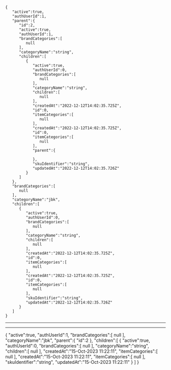     {
       "active":true,
       "authUserId":1,
       "parent":{
          "id":2,
          "active":true,
          "authUserId":1,
          "brandCategories":[
             null
          ],
          "categoryName":"string",
          "children":[
             {
                "active":true,
                "authUserId":0,
                "brandCategories":[
                   null
                ],
                "categoryName":"string",
                "children":[
                   null
                ],
                "createdAt":"2022-12-12T14:02:35.725Z",
                "id":0,
                "itemCategories":[
                   null
                ],
                "createdAt":"2022-12-12T14:02:35.725Z",
                "id":0,
                "itemCategories":[
                   null
                ],
                "parent":{
                   
                },
                "skuIdentifier":"string",
                "updatedAt":"2022-12-12T14:02:35.726Z"
             }
          ]
       },
       "brandCategories":[
          null
       ],
       "categoryName":"jbk",
       "children":[
          {
             "active":true,
             "authUserId":0,
             "brandCategories":[
                null
             ],
             "categoryName":"string",
             "children":[
                null
             ],
             "createdAt":"2022-12-12T14:02:35.725Z",
             "id":0,
             "itemCategories":[
                null
             ],
             "createdAt":"2022-12-12T14:02:35.725Z",
             "id":0,
             "itemCategories":[
                null
             ],
             "skuIdentifier":"string",
             "updatedAt":"2022-12-12T14:02:35.726Z"
          }
       ]
    }
------------------------------------------------------------------------
------------------------------------------------------------------------
{
   "active":true,
   "authUserId":1,
   "brandCategories":[
      null
   ],
   "categoryName":"jbk",
           "parent":{
              "id":2
           },
   "children":[
      {
         "active":true,
         "authUserId":0,
         "brandCategories":[
            null
         ],
         "categoryName":"string",
         "children":[
            null
         ],
         "createdAt":"15-Oct-2023 11:22:11",
         "itemCategories":[
            null
         ],
         "createdAt":"15-Oct-2023 11:22:11",
         "itemCategories":[
            null
         ],
         "skuIdentifier":"string",
         "updatedAt":"15-Oct-2023 11:22:11"
      }
   ]
}